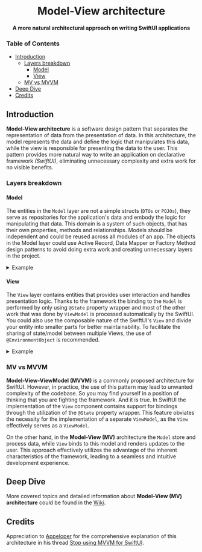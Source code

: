 <div align="center">
<h1>Model-View architecture</h1>

<p>
<strong>A more natural architectural approach on writing SwiftUI applications</strong>
</p>
</div>

### Table of Contents

- [Introduction](#introduction)
  - [Layers breakdown](#layers-breakdown)
    - [Model](#model)
    - [View](#view)
  - [MV vs MVVM](#mv-vs-mvvm)
- [Deep Dive](#deep-dive)
- [Credits](#credits)

## Introduction

**Model-View architecture** is a software design pattern that separates the representation of data from the presentation of data. In this architecture, the model represents the data and define the logic that manipulates this data, while the view is responsible for presenting the data to the user. This pattern provides more natural way to write an application on declarative framework *(SwiftUI)*, eliminating unnecessary complexity and extra work for no visible benefits.

### Layers breakdown

#### Model

The entities in the `Model` layer are not a simple structs (`DTOs` or `POJOs`), they serve as repositories for the application's data and embody the logic for manipulating that data. This domain is a system of such objects, that has their own properties, methods and relationships. Models should be independent and could be reused across all modules of an app. The objects in the Model layer could use Active Record, Data Mapper or Factory Method design patterns to avoid doing extra work and creating unnecessary layers in the project.

<details>
<summary>Example</summary>

```swift
struct Product: Identifiable, Codable {
    let id: String
    let name: String
    let price: Double

    static var all: [Product] { 
        get async {
            // ...
        }
    }
}
```

</details>

#### View

The `View` layer contains entities that provides user interaction and handles presentation logic. Thanks to the framework the binding to the `Model` is performed by only using `@State` property wrapper and most of the other work that was done by `ViewModel` is processed automatically by the SwiftUI. You could also use the composable nature of the SwiftUI's `View` and divide your entity into smaller parts for better maintainability. To facilitate the sharing of state/model between multiple Views, the use of `@EnvironmentObject` is recommended.

<details>
<summary>Example</summary>

```swift
struct ProductList: View {
    @State private var products: [Product] = .init()

    var body: some View {
        List(products) {
            // ...
        }
        .task {
            self.products = await Product.all
        }
    }
}
```

</details>

### MV vs MVVM

**Model-View-ViewModel (MVVM)** is a commonly proposed architecture for SwiftUI. However, in practice, the use of this pattern may lead to unwanted complexity of the codebase. So you may find yourself in a position of thinking that you are fighting the framework. And it is true. In SwiftUI the implementation of the `View` component contains support for bindings through the utilization of the `@State` property wrapper. This feature obviates the necessity for the implementation of a separate `ViewModel`, as the `View` effectively serves as a `ViewModel`.

On the other hand, in the **Model-View (MV)** architecture the `Model` store and process data, while `View` binds to this model and renders updates to the user. This approach effectively utilizes the advantage of the inherent characteristics of the framework, leading to a seamless and intuitive development experience.

## Deep Dive

More covered topics and detailed information about **Model-View (MV) architecture** could be found in the [Wiki](https://github.com/onl1ner/swiftui-mv-architecture/wiki).

## Credits

Appreciation to [Appeloper](https://developer.apple.com/forums/profile/Appeloper) for the comprehensive explanation of this architecture in his thread [Stop using MVVM for SwiftUI](https://developer.apple.com/forums/thread/699003).
